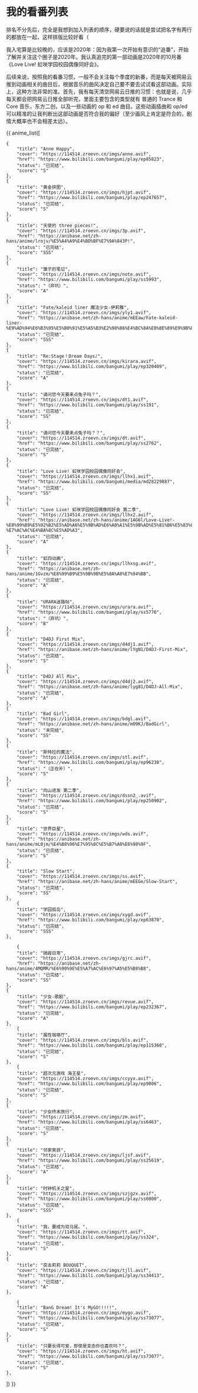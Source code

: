 # 我的看番列表
排名不分先后，完全是我想到加入列表的顺序，硬要说的话就是尝试把名字有两行的都放在一起，这样排版比较好看（    

我入宅算是比较晚的，应该是2020年：因为我第一次开始有意识的“追番”，开始了解并关注这个圈子是2020年。我认真追完的第一部动画是2020年的10月番《Love Live! 虹咲学园校园偶像同好会》。  


后续来说，按照我的看番习惯，一般不会关注每个季度的新番，而是每天被网易云推到动画相关的曲目后，根据音乐的曲风决定自己要不要去试试看这部动画。实际上，这种方法非常的准。首先，我有每天清空网易云日推的习惯：也就是说，几乎每天都会把网易云日推全部听完，里面主要包含的类型就有 普通的 Trance 和 Core 音乐，东方二创，以及一些动画的 op 和 ed 曲目。这些动画插曲和 op/ed 可以精准的让我判断出这部动画是否符合我的偏好（至少画风上肯定是符合的，剧情大概率也不会相差太远）。


{{ anime_list([

    {
        "title": "Anne Happy",
        "cover": "https://114514.zroevn.cn/imgs/anne.avif",
        "href": "https://www.bilibili.com/bangumi/play/ep85823",
        "status": "已完结",
        "score": "S"
    },
    {
        "title": "黄金拼图",
        "cover": "https://114514.zroevn.cn/imgs/hjpt.avif",
        "href": "https://www.bilibili.com/bangumi/play/ep247657",
        "status": "已完结",
        "score": "S"
    },
    {
        "title": "天使的 three pieces!",
        "cover": "https://114514.zroevn.cn/imgs/3p.avif",
        "href": "https://anibase.net/zh-hans/anime/lrojv/%E5%A4%A9%E4%BD%BF%E7%9A%843P!",
        "status": "已完结",
        "score": "SSS"
    },
    {
        "title": "雏子的笔记",
        "cover": "https://114514.zroevn.cn/imgs/note.avif",
        "href": "https://www.bilibili.com/bangumi/play/ss5993",
        "status": "（弃坑）",
        "score": "A"
    },
    {
        "title": "Fate/kaleid liner 魔法少女☆伊莉雅",
        "cover": "https://114514.zroevn.cn/imgs/yly1.avif",
        "href": "https://anibase.net/zh-hans/anime/mEEaw/Fate-kaleid-liner-%E9%AD%94%E6%B3%95%E5%B0%91%E5%A5%B3%E2%98%86%E4%BC%8A%E8%8E%89%E9%9B%85",
        "status": "已完结",
        "score": "SSS"
    },
    {
        "title": "Re:Stage！Dream Days♪",
        "cover": "https://114514.zroevn.cn/imgs/kirara.avif",
        "href": "https://www.bilibili.com/bangumi/play/ep320409",
        "status": "已完结",
        "score": "A"
    },
    {
        "title": "请问您今天要来点兔子吗？",
        "cover": "https://114514.zroevn.cn/imgs/dt1.avif",
        "href": "https://www.bilibili.com/bangumi/play/ss191",
        "status": "已完结",
        "score": "SS"
    },
    {
        "title": "请问您今天要来点兔子吗？？",
        "cover": "https://114514.zroevn.cn/imgs/dt.avif",
        "href": "https://www.bilibili.com/bangumi/play/ss2762",
        "status": "已完结",
        "score": "S"
    },
    {
        "title": "Love Live! 虹咲学园校园偶像同好会",
        "cover": "https://114514.zroevn.cn/imgs/llhx1.avif",
        "href": "https://www.bilibili.com/bangumi/media/md28229887",
        "status": "已完结",
        "score": "SS"
    },
    {
        "title": "Love Live! 虹咲学园校园偶像同好会 第二季",
        "cover": "https://114514.zroevn.cn/imgs/llhx2.avif",
        "href": "https://anibase.net/zh-hans/anime/1AG6l/Love-Live!-%E8%99%B9%E5%92%B2%E5%AD%A6%E5%9B%AD%E6%A0%A1%E5%9B%AD%E5%81%B6%E5%83%8F%E5%90%8C%E5%A5%BD%E4%BC%9A-%E7%AC%AC%E4%BA%8C%E5%AD%A3",
        "status": "已完结",
        "score": "A"
    },
    {
        "title": "虹四动画",
        "cover": "https://114514.zroevn.cn/imgs/llhxsg.avif",
        "href": "https://anibase.net/zh-hans/anime/1Gvzm/%E8%99%B9%E5%9B%9B%E5%8A%A8%E7%94%BB",
        "status": "已完结",
        "score": "A"
    },
    {
        "title": "URARA迷路帖",
        "cover": "https://114514.zroevn.cn/imgs/urara.avif",
        "href": "https://www.bilibili.com/bangumi/play/ss5776",
        "status": "（弃坑）",
        "score": "B"
    },
    {
        "title": "D4DJ First Mix",
        "cover": "https://114514.zroevn.cn/imgs/d4dj1.avif",
        "href": "https://anibase.net/zh-hans/anime/lYgN1/D4DJ-First-Mix",
        "status": "已完结",
        "score": "S"
    },
    {
        "title": "D4DJ All Mix",
        "cover": "https://114514.zroevn.cn/imgs/d4dj2.avif",
        "href": "https://anibase.net/zh-hans/anime/lyg81/D4DJ-All-Mix",
        "status": "已完结",
        "score": "A"
    },
    {
        "title": "Bad Girl",
        "cover": "https://114514.zroevn.cn/imgs/bdgl.avif",
        "href": "https://anibase.net/zh-hans/anime/mO9KJ/BadGirl",
        "status": "未完结",
        "score": "SS"
    },
    {
        "title": "斯特拉的魔法",
        "cover": "https://114514.zroevn.cn/imgs/stl.avif",
        "href": "https://www.bilibili.com/bangumi/play/ep96238",
        "status": "（正在补）",
        "score": "S"
    },
    {
        "title": "向山进发 第二季",
        "cover": "https://114514.zroevn.cn/imgs/dssn2_.avif",
        "href": "https://www.bilibili.com/bangumi/play/ep250902",
        "status": "已完结",
        "score": "S"
    },
    {
        "title": "世界巨星",
        "cover": "https://114514.zroevn.cn/imgs/wds.avif",
        "href": "https://anibase.net/zh-hans/anime/mL0jm/%E4%B8%96%E7%95%8C%E5%B7%A8%E6%98%9F",
        "status": "已完结",
        "score": "S"
    },
    {
        "title": "Slow Start",
        "cover": "https://114514.zroevn.cn/imgs/ss.avif",
        "href": "https://anibase.net/zh-hans/anime/mEEGe/Slow-Start",
        "status": "已完结",
        "score": "SS"
    },
        {
        "title": "学园孤岛",
        "cover": "https://114514.zroevn.cn/imgs/xygd.avif",
        "href": "https://www.bilibili.com/bangumi/play/ep63870",
        "status": "已完结",
        "score": "SSS"
    },

        {
        "title": "搞姬日常",
        "cover": "https://114514.zroevn.cn/imgs/gjrc.avif",
        "href": "https://anibase.net/zh-hans/anime/4MQMR/%E6%90%9E%E5%A7%AC%E6%97%A5%E5%B8%B8",
        "status": "已完结",
        "score": "SS"
    },
    {
        "title": "少女☆歌剧",
        "cover": "https://114514.zroevn.cn/imgs/revue.avif",
        "href": "https://www.bilibili.com/bangumi/play/ep232367",
        "status": "已完结",
        "score": "A"
    },
        {
        "title": "属性咖啡厅",
        "cover": "https://114514.zroevn.cn/imgs/bls.avif",
        "href": "https://www.bilibili.com/bangumi/play/ep115360",
        "status": "已完结",
        "score": "S"
    },
        {
        "title": "超次元游戏 海王星",
        "cover": "https://114514.zroevn.cn/imgs/ccyyx.avif",
        "href": "https://www.bilibili.com/bangumi/play/ep9806",
        "status": "已完结",
        "score": "S"
    },
    {
        "title": "少女终末旅行",
        "cover": "https://114514.zroevn.cn/imgs/zm.avif",
        "href": "https://www.bilibili.com/bangumi/play/ss6463",
        "status": "已完结",
        "score": "S"
    },
    {
        "title": "邻家索菲",
        "cover": "https://114514.zroevn.cn/imgs/ljsf.avif",
        "href": "https://www.bilibili.com/bangumi/play/ss25619",
        "status": "已完结",
        "score": "A"
    },
    {
        "title": "时钟机关之星",
        "cover": "https://114514.zroevn.cn/imgs/szjgzx.avif",
        "href": "https://www.bilibili.com/bangumi/play/ss6000",
        "status": "已完结",
        "score": "SSS"
    },
        {
        "title": "我，要成为双马尾。",
        "cover": "https://114514.zroevn.cn/imgs/tt.avif",
        "href": "https://www.bilibili.com/bangumi/play/ss324",
        "status": "已完结",
        "score": "S"
    },
    {
        "title": "突击莉莉 BOUQUET",
        "cover": "https://114514.zroevn.cn/imgs/tjll.avif",
        "href": "https://www.bilibili.com/bangumi/play/ss34413",
        "status": "已完结",
        "score": "A"
    },

        {
        "title": "BanG Dream! It's MyGO!!!!!",
        "cover": "https://114514.zroevn.cn/imgs/mygo.avif",
        "href": "https://www.bilibili.com/bangumi/play/ss73077",
        "status": "已完结",
        "score": "S"
    },
    {
        "title": "只要长得可爱，即使是变态你也喜欢吗？",
        "cover": "https://114514.zroevn.cn/imgs/ht.avif",
        "href": "https://www.bilibili.com/bangumi/play/ss73077",
        "status": "已完结",
        "score": "S"
    },



]) }}